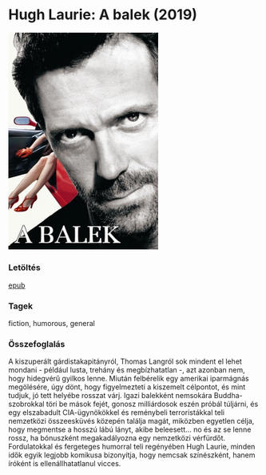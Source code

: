 # <a name="id_162">Hugh Laurie: A balek (2019)</a>
<img src="https://github.com/BercziSandor/calibre_lib/raw/main/libs/main/Hugh%20Laurie/A%20balek%20%28162%29/cover.jpg" alt="cover" width="300"/>

### Letöltés
[epub](https://github.com/BercziSandor/calibre_lib/raw/main/libs/main/Hugh%20Laurie/A%20balek%20%28162%29/A%20balek%20-%20Hugh%20Laurie.epub)

### Tagek
fiction, humorous, general

### Összefoglalás
<div>
<p>A kiszuperált gárdistakapitányról, Thomas Langról sok mindent el lehet mondani - például lusta, trehány és megbízhatatlan -, azt azonban nem, hogy hidegvérű gyilkos lenne. Miután felbérelik egy amerikai iparmágnás megölésére, úgy dönt, hogy figyelmezteti a kiszemelt célpontot, és mint tudjuk, jó tett helyébe rosszat várj. Igazi balekként nemsokára Buddha-szobrokkal töri be mások fejét, gonosz milliárdosok eszén próbál túljárni, és egy elszabadult CIA-ügynökökkel és reménybeli terroristákkal teli nemzetközi összeesküvés közepén találja magát, miközben egyetlen célja, hogy megmentse a hosszú lábú lányt, akibe beleesett... no és az se lenne rossz, ha bónuszként megakadályozna egy nemzetközi vérfürdőt. Fordulatokkal és fergeteges humorral teli regényében Hugh Laurie, minden idők egyik legjobb komikusa bizonyítja, hogy nemcsak színészként, hanem íróként is ellenállhatatlanul vicces.</p></div>


